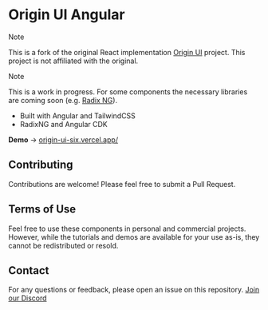 # Origin UI Angular

> [!NOTE]
> This is a fork of the original React implementation [Origin UI](https://originui.com/) project. This project is not affiliated with the original.

> [!NOTE]
> This is a work in progress. For some components the necessary libraries are coming soon (e.g. [Radix NG](https://www.radix-ng.com/primitives/overview/introduction)).

- Built with Angular and TailwindCSS
- RadixNG and Angular CDK

**Demo** → [origin-ui-six.vercel.app/](https://origin-ui-six.vercel.app/)

## Contributing

Contributions are welcome! Please feel free to submit a Pull Request.

## Terms of Use

Feel free to use these components in personal and commercial projects. However, while the tutorials and demos are available for your use as-is, they cannot be redistributed or resold.

## Contact

For any questions or feedback, please open an issue on this repository.
[Join our Discord](https://discord.gg/NaJb2XRWX9)
